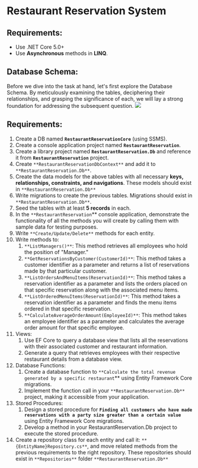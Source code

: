 # Restaurant Reservation System

## **Requirements**:
- Use .NET Core 5.0+
- Use **Asynchronous** methods in **LINQ**.
        
## **Database Schema**:
Before we dive into the task at hand, let's first explore the Database Schema. By meticulously examining the tables, deciphering their relationships, and grasping the significance of each, we will lay a strong foundation for addressing the subsequent question.
![](Images/databse_schema.png)

## **Requirements**:

1. Create a DB named **`RestaurantReservationCore`** (using SSMS).
2. Create a console application project named **`RestaurantReservation`**.
3. Create a library project named **`RestaurantReservation.Db`** and reference it from **`RestaurantReservation`** project. 
4. Create `**RestaurantReservationDbContext**` and add it to `**RestaurantReservation.Db**`.
5. Create the data models for the above tables with all necessary **keys, relationships, constraints, and navigations**. These models should exist in `**RestaurantReservation.Db**`
6. Write migrations to create the previous tables. Migrations should exist in `**RestaurantReservation.Db**`.
7. Seed the tables with at least **5 records** in each.
8. In the `**RestaurantReservation`** console application, demonstrate the functionality of all the methods you will create by calling them with sample data for testing purposes.
9. Write `**Create/Update/Delete**` methods for each entity.
10. Write methods to:
    1. `**ListManagers()**`: This method retrieves all employees who hold the position of "Manager."
    2. `**GetReservationsByCustomer(CustomerId)**`: This method takes a customer identifier as a parameter and returns a list of reservations made by that particular customer.
    3. `**ListOrdersAndMenuItems(ReservationId)**`: This method takes a reservation identifier as a parameter and lists the orders placed on that specific reservation along with the associated menu items.
    4. `**ListOrderedMenuItems(ReservationId)**`: This method takes a reservation identifier as a parameter and finds the menu items ordered in that specific reservation.
    5. `**CalculateAverageOrderAmount(EmployeeId)**`: This method takes an employee identifier as a parameter and calculates the average order amount for that specific employee.
11. Views:
    1. Use EF Core to query a database view that lists all the reservations with their associated customer and restaurant information.
    2. Generate a query that retrieves employees with their respective restaurant details from a database view.
12. Database Functions:
    1. Create a database function to `**Calculate the total revenue generated by a specific restaurant`** using Entity Framework Core migrations.
    2. Implement the function call in your `**RestaurantReservation.Db**` project, making it accessible from your application.
13. Stored Procedures:
    1. Design a stored procedure for **`Finding all customers who have made reservations with a party size greater than a certain value`** using Entity Framework Core migrations.
    2. Develop a method in your RestaurantReservation.Db project to execute the stored procedure.
14. Create a repository class for each entity and call it: `**{EntityName}Repository.cs**`, and move related methods from the previous requirements to the right repository. These repositories should exist in `**Repositories**` folder `**RestaurantReservation.Db**`
